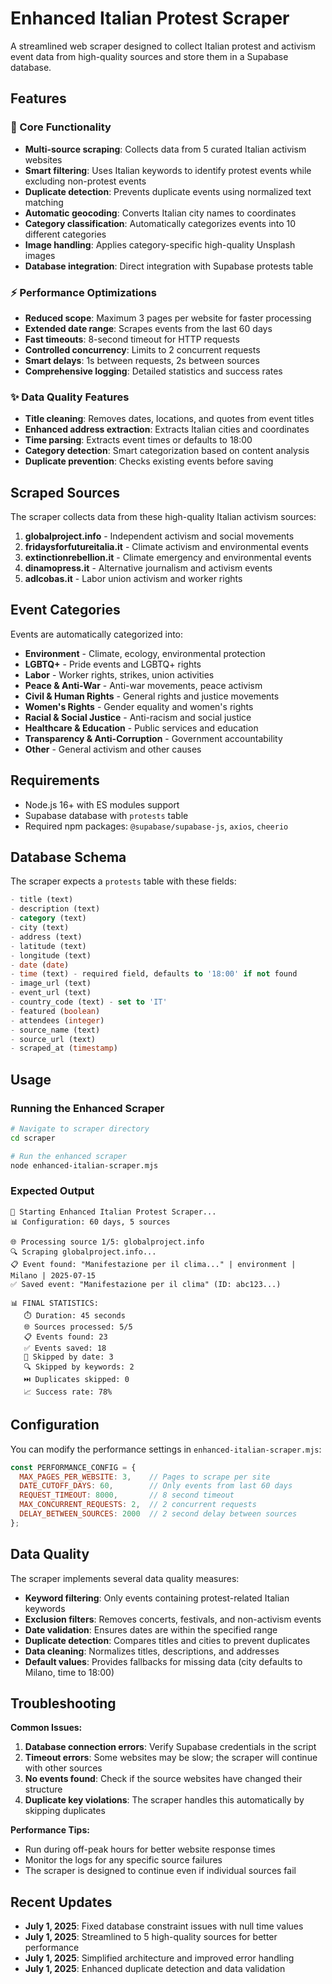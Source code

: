 # Enhanced Italian Protest Scraper

A streamlined web scraper designed to collect Italian protest and activism event data from high-quality sources and store them in a Supabase database.

## Features

### 🚀 Core Functionality
- **Multi-source scraping**: Collects data from 5 curated Italian activism websites
- **Smart filtering**: Uses Italian keywords to identify protest events while excluding non-protest events
- **Duplicate detection**: Prevents duplicate events using normalized text matching
- **Automatic geocoding**: Converts Italian city names to coordinates
- **Category classification**: Automatically categorizes events into 10 different categories
- **Image handling**: Applies category-specific high-quality Unsplash images
- **Database integration**: Direct integration with Supabase protests table

### ⚡ Performance Optimizations
- **Reduced scope**: Maximum 3 pages per website for faster processing
- **Extended date range**: Scrapes events from the last 60 days
- **Fast timeouts**: 8-second timeout for HTTP requests
- **Controlled concurrency**: Limits to 2 concurrent requests
- **Smart delays**: 1s between requests, 2s between sources
- **Comprehensive logging**: Detailed statistics and success rates

### ✨ Data Quality Features
- **Title cleaning**: Removes dates, locations, and quotes from event titles
- **Enhanced address extraction**: Extracts Italian cities and coordinates
- **Time parsing**: Extracts event times or defaults to 18:00
- **Category detection**: Smart categorization based on content analysis
- **Duplicate prevention**: Checks existing events before saving

## Scraped Sources

The scraper collects data from these high-quality Italian activism sources:

1. **globalproject.info** - Independent activism and social movements
2. **fridaysforfutureitalia.it** - Climate activism and environmental events
3. **extinctionrebellion.it** - Climate emergency and environmental events  
4. **dinamopress.it** - Alternative journalism and activism events
5. **adlcobas.it** - Labor union activism and worker rights

## Event Categories

Events are automatically categorized into:

- **Environment** - Climate, ecology, environmental protection
- **LGBTQ+** - Pride events and LGBTQ+ rights
- **Labor** - Worker rights, strikes, union activities
- **Peace & Anti-War** - Anti-war movements, peace activism
- **Civil & Human Rights** - General rights and justice movements
- **Women's Rights** - Gender equality and women's rights
- **Racial & Social Justice** - Anti-racism and social justice
- **Healthcare & Education** - Public services and education
- **Transparency & Anti-Corruption** - Government accountability
- **Other** - General activism and other causes

## Requirements

- Node.js 16+ with ES modules support
- Supabase database with `protests` table
- Required npm packages: `@supabase/supabase-js`, `axios`, `cheerio`

## Database Schema

The scraper expects a `protests` table with these fields:

```sql
- title (text)
- description (text) 
- category (text)
- city (text)
- address (text)
- latitude (text)
- longitude (text)
- date (date)
- time (text) - required field, defaults to '18:00' if not found
- image_url (text)
- event_url (text)
- country_code (text) - set to 'IT'
- featured (boolean)
- attendees (integer)
- source_name (text)
- source_url (text)
- scraped_at (timestamp)
```

## Usage

### Running the Enhanced Scraper

```bash
# Navigate to scraper directory
cd scraper

# Run the enhanced scraper
node enhanced-italian-scraper.mjs
```

### Expected Output

```
🚀 Starting Enhanced Italian Protest Scraper...
📊 Configuration: 60 days, 5 sources

🌐 Processing source 1/5: globalproject.info
🔍 Scraping globalproject.info...
📋 Event found: "Manifestazione per il clima..." | environment | Milano | 2025-07-15
✅ Saved event: "Manifestazione per il clima" (ID: abc123...)

📊 FINAL STATISTICS:
   ⏱️ Duration: 45 seconds
   🌐 Sources processed: 5/5
   📋 Events found: 23
   ✅ Events saved: 18
   📅 Skipped by date: 3
   🔍 Skipped by keywords: 2
   ⏭️ Duplicates skipped: 0
   📈 Success rate: 78%
```

## Configuration

You can modify the performance settings in `enhanced-italian-scraper.mjs`:

```javascript
const PERFORMANCE_CONFIG = {
  MAX_PAGES_PER_WEBSITE: 3,    // Pages to scrape per site
  DATE_CUTOFF_DAYS: 60,        // Only events from last 60 days
  REQUEST_TIMEOUT: 8000,       // 8 second timeout
  MAX_CONCURRENT_REQUESTS: 2,  // 2 concurrent requests
  DELAY_BETWEEN_SOURCES: 2000  // 2 second delay between sources
};
```

## Data Quality

The scraper implements several data quality measures:

- **Keyword filtering**: Only events containing protest-related Italian keywords
- **Exclusion filters**: Removes concerts, festivals, and non-activism events
- **Date validation**: Ensures dates are within the specified range
- **Duplicate detection**: Compares titles and cities to prevent duplicates
- **Data cleaning**: Normalizes titles, descriptions, and addresses
- **Default values**: Provides fallbacks for missing data (city defaults to Milano, time to 18:00)

## Troubleshooting

**Common Issues:**

1. **Database connection errors**: Verify Supabase credentials in the script
2. **Timeout errors**: Some websites may be slow; the scraper will continue with other sources
3. **No events found**: Check if the source websites have changed their structure
4. **Duplicate key violations**: The scraper handles this automatically by skipping duplicates

**Performance Tips:**

- Run during off-peak hours for better website response times
- Monitor the logs for any specific source failures
- The scraper is designed to continue even if individual sources fail

## Recent Updates

- **July 1, 2025**: Fixed database constraint issues with null time values
- **July 1, 2025**: Streamlined to 5 high-quality sources for better performance
- **July 1, 2025**: Simplified architecture and improved error handling
- **July 1, 2025**: Enhanced duplicate detection and data validation